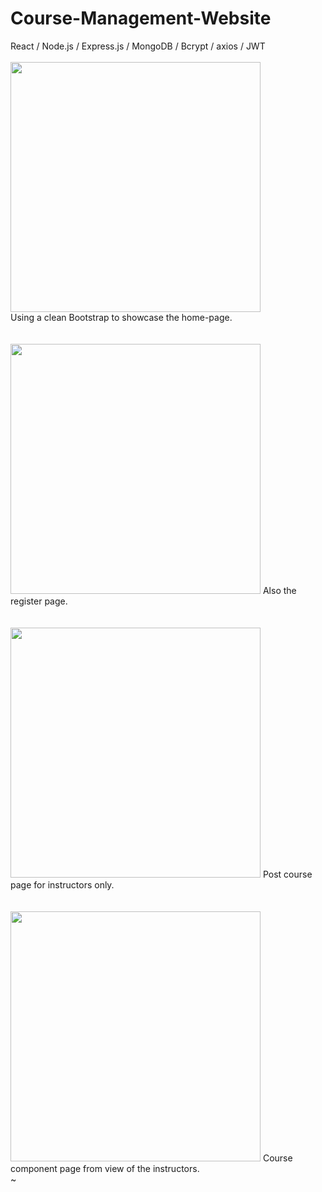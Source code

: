 # Course-Management-Website
 React / Node.js / Express.js / MongoDB / Bcrypt / axios / JWT
 <br>
 <br>
<img src="https://github.com/ziynnyiy/Course-Management-Website/assets/130062212/04e89d5a-a686-4a67-b7c5-8b360ef45840" wigth="400" height="400" />
<br>
Using a clean Bootstrap to showcase the home-page.
<br>
<br>
<br>
<img src="https://github.com/ziynnyiy/Course-Management-Website/assets/130062212/9d99c407-26df-4321-9fe8-052157288cd0" wigth="400" height="400" />
Also the register page.
<br>
<br>
<br>
<img src="https://github.com/ziynnyiy/Course-Management-Website/assets/130062212/94b6660b-56ea-4c66-890a-73a70a797be0" wigth="400" height="400" />
Post course page for instructors only.
<br>
<br>
<br>
<img src="https://github.com/ziynnyiy/Course-Management-Website/assets/130062212/b46dba83-43e5-4dd1-884a-0f4e48f7bb56" wigth="400" height="400" />
Course component page from view of the instructors.<br>
~
